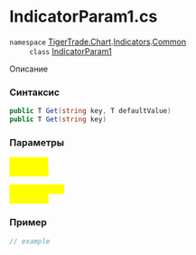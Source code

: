 
# IndicatorParam1.cs
`namespace` [TigerTrade.Chart](../../../../../TigerTrade.Chart.md).[Indicators](../../../../../TigerTrade.Chart/Indicators.md).[Common](../../../../../TigerTrade.Chart/Indicators/Common.md)  
&nbsp;&nbsp;&nbsp;&nbsp;&nbsp;&nbsp;&nbsp;&nbsp;&nbsp;`class` [IndicatorParam1](../../IndicatorParam1.cs.md)

Описание

### Синтаксис
```csharp
public T Get(string key, T defaultValue)
public T Get(string key)
```
### Параметры  
<mark style="color:yellow;">`key` *`string`*  
 *Описание*  
  
<mark style="color:yellow;">`defaultValue` *`T`*  
 *Описание*  
  


### Пример  
```csharp
// example
```
                    
                    